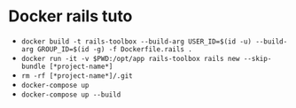 # Docker rails tuto

- `docker build -t rails-toolbox --build-arg USER_ID=$(id -u) --build-arg GROUP_ID=$(id -g) -f Dockerfile.rails .`
- `docker run -it -v $PWD:/opt/app rails-toolbox rails new --skip-bundle [*project-name*]`
- `rm -rf [*project-name*]/.git`
- `docker-compose up`
- `docker-compose up --build`